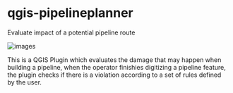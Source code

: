 # qgis-pipelineplanner
Evaluate impact of a potential pipeline route

![images](https://github.com/user-attachments/assets/51409db2-7be9-4e28-b6cf-4e0466be4de0)

This is a QGIS Plugin which evaluates the damage that may happen when building a pipeline, when the operator finishies digitizing a pipeline feature, the plugin checks if there is a violation according to a set of rules defined by the user.


